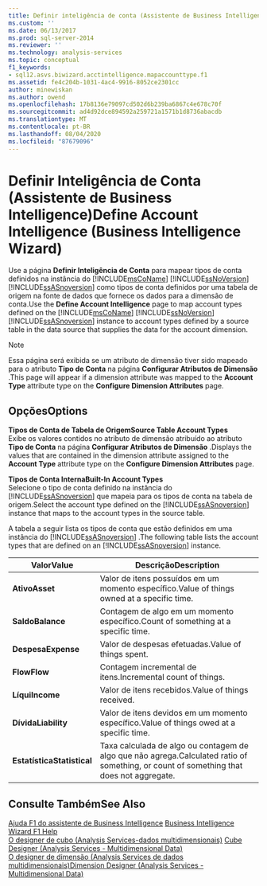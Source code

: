 ```yaml
---
title: Definir inteligência de conta (Assistente de Business Intelligence) | Microsoft Docs
ms.custom: ''
ms.date: 06/13/2017
ms.prod: sql-server-2014
ms.reviewer: ''
ms.technology: analysis-services
ms.topic: conceptual
f1_keywords:
- sql12.asvs.biwizard.acctintelligence.mapaccounttype.f1
ms.assetid: fe4c204b-1031-4ac4-9916-8052ce2301cc
author: minewiskan
ms.author: owend
ms.openlocfilehash: 17b8136e79097cd502d6b239ba6867c4e678c70f
ms.sourcegitcommit: ad4d92dce894592a259721a1571b1d8736abacdb
ms.translationtype: MT
ms.contentlocale: pt-BR
ms.lasthandoff: 08/04/2020
ms.locfileid: "87679096"
---
```

# <a name="define-account-intelligence-business-intelligence-wizard"></a><span data-ttu-id="66134-102">Definir Inteligência de Conta (Assistente de Business Intelligence)</span><span class="sxs-lookup"><span data-stu-id="66134-102">Define Account Intelligence (Business Intelligence Wizard)</span></span>
  <span data-ttu-id="66134-103">Use a página **Definir Inteligência de Conta** para mapear tipos de conta definidos na instância do [!INCLUDE[msCoName](../includes/msconame-md.md)] [!INCLUDE[ssNoVersion](../includes/ssnoversion-md.md)] [!INCLUDE[ssASnoversion](../includes/ssasnoversion-md.md)] como tipos de conta definidos por uma tabela de origem na fonte de dados que fornece os dados para a dimensão de conta.</span><span class="sxs-lookup"><span data-stu-id="66134-103">Use the **Define Account Intelligence** page to map account types defined on the [!INCLUDE[msCoName](../includes/msconame-md.md)] [!INCLUDE[ssNoVersion](../includes/ssnoversion-md.md)] [!INCLUDE[ssASnoversion](../includes/ssasnoversion-md.md)] instance to account types defined by a source table in the data source that supplies the data for the account dimension.</span></span>  
  
> [!NOTE]  
>  <span data-ttu-id="66134-104"> Essa página será exibida se um atributo de dimensão tiver sido mapeado para o atributo **Tipo de Conta** na página **Configurar Atributos de Dimensão** .</span><span class="sxs-lookup"><span data-stu-id="66134-104">This page will appear if a dimension attribute was mapped to the **Account Type** attribute type on the **Configure Dimension Attributes** page.</span></span>  
  
## <a name="options"></a><span data-ttu-id="66134-105">Opções</span><span class="sxs-lookup"><span data-stu-id="66134-105">Options</span></span>  
 <span data-ttu-id="66134-106">**Tipos de Conta de Tabela de Origem**</span><span class="sxs-lookup"><span data-stu-id="66134-106">**Source Table Account Types**</span></span>  
 <span data-ttu-id="66134-107">Exibe os valores contidos no atributo de dimensão atribuído ao atributo **Tipo de Conta** na página **Configurar Atributos de Dimensão** .</span><span class="sxs-lookup"><span data-stu-id="66134-107">Displays the values that are contained in the dimension attribute assigned to the **Account Type** attribute type on the **Configure Dimension Attributes** page.</span></span>  
  
 <span data-ttu-id="66134-108">**Tipos de Conta Interna**</span><span class="sxs-lookup"><span data-stu-id="66134-108">**Built-In Account Types**</span></span>  
 <span data-ttu-id="66134-109">Selecione o tipo de conta definido na instância do [!INCLUDE[ssASnoversion](../includes/ssasnoversion-md.md)] que mapeia para os tipos de conta na tabela de origem.</span><span class="sxs-lookup"><span data-stu-id="66134-109">Select the account type defined on the [!INCLUDE[ssASnoversion](../includes/ssasnoversion-md.md)] instance that maps to the account types in the source table.</span></span>  
  
 <span data-ttu-id="66134-110">A tabela a seguir lista os tipos de conta que estão definidos em uma instância do [!INCLUDE[ssASnoversion](../includes/ssasnoversion-md.md)] .</span><span class="sxs-lookup"><span data-stu-id="66134-110">The following table lists the account types that are defined on an [!INCLUDE[ssASnoversion](../includes/ssasnoversion-md.md)] instance.</span></span>  
  
|<span data-ttu-id="66134-111">Valor</span><span class="sxs-lookup"><span data-stu-id="66134-111">Value</span></span>|<span data-ttu-id="66134-112">Descrição</span><span class="sxs-lookup"><span data-stu-id="66134-112">Description</span></span>|  
|-----------|-----------------|  
|<span data-ttu-id="66134-113">**Ativo**</span><span class="sxs-lookup"><span data-stu-id="66134-113">**Asset**</span></span>|<span data-ttu-id="66134-114">Valor de itens possuídos em um momento específico.</span><span class="sxs-lookup"><span data-stu-id="66134-114">Value of things owned at a specific time.</span></span>|  
|<span data-ttu-id="66134-115">**Saldo**</span><span class="sxs-lookup"><span data-stu-id="66134-115">**Balance**</span></span>|<span data-ttu-id="66134-116">Contagem de algo em um momento específico.</span><span class="sxs-lookup"><span data-stu-id="66134-116">Count of something at a specific time.</span></span>|  
|<span data-ttu-id="66134-117">**Despesa**</span><span class="sxs-lookup"><span data-stu-id="66134-117">**Expense**</span></span>|<span data-ttu-id="66134-118">Valor de despesas efetuadas.</span><span class="sxs-lookup"><span data-stu-id="66134-118">Value of things spent.</span></span>|  
|<span data-ttu-id="66134-119">**Flow**</span><span class="sxs-lookup"><span data-stu-id="66134-119">**Flow**</span></span>|<span data-ttu-id="66134-120">Contagem incremental de itens.</span><span class="sxs-lookup"><span data-stu-id="66134-120">Incremental count of things.</span></span>|  
|<span data-ttu-id="66134-121">**Líqui**</span><span class="sxs-lookup"><span data-stu-id="66134-121">**Income**</span></span>|<span data-ttu-id="66134-122">Valor de itens recebidos.</span><span class="sxs-lookup"><span data-stu-id="66134-122">Value of things received.</span></span>|  
|<span data-ttu-id="66134-123">**Dívida**</span><span class="sxs-lookup"><span data-stu-id="66134-123">**Liability**</span></span>|<span data-ttu-id="66134-124">Valor de itens devidos em um momento específico.</span><span class="sxs-lookup"><span data-stu-id="66134-124">Value of things owed at a specific time.</span></span>|  
|<span data-ttu-id="66134-125">**Estatística**</span><span class="sxs-lookup"><span data-stu-id="66134-125">**Statistical**</span></span>|<span data-ttu-id="66134-126">Taxa calculada de algo ou contagem de algo que não agrega.</span><span class="sxs-lookup"><span data-stu-id="66134-126">Calculated ratio of something, or count of something that does not aggregate.</span></span>|  
  
## <a name="see-also"></a><span data-ttu-id="66134-127">Consulte Também</span><span class="sxs-lookup"><span data-stu-id="66134-127">See Also</span></span>  
 <span data-ttu-id="66134-128">[Ajuda F1 do assistente de Business Intelligence](business-intelligence-wizard-f1-help.md) </span><span class="sxs-lookup"><span data-stu-id="66134-128">[Business Intelligence Wizard F1 Help](business-intelligence-wizard-f1-help.md) </span></span>  
 <span data-ttu-id="66134-129">[O designer de cubo &#40;Analysis Services-dados multidimensionais&#41;](cube-designer-analysis-services-multidimensional-data.md) </span><span class="sxs-lookup"><span data-stu-id="66134-129">[Cube Designer &#40;Analysis Services - Multidimensional Data&#41;](cube-designer-analysis-services-multidimensional-data.md) </span></span>  
 [<span data-ttu-id="66134-130">O designer de dimensão &#40;Analysis Services de dados multidimensionais&#41;</span><span class="sxs-lookup"><span data-stu-id="66134-130">Dimension Designer &#40;Analysis Services - Multidimensional Data&#41;</span></span>](dimension-designer-analysis-services-multidimensional-data.md)  
  
  

